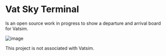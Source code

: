 # Vat Sky Terminal

Is an open source work in progress to show a departure and arrival board for Vatsim.

![image](https://github.com/theyetty/vatskyterminal/assets/88237957/b68f0d14-22b5-4275-88dc-6d9386aa9977)


This project is not associated with Vatsim.
